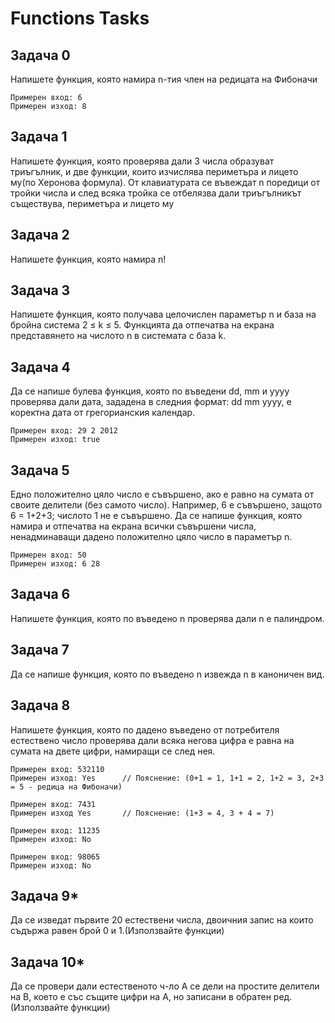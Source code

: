 # Functions Tasks

## Задача 0
Напишете функция, която намира n-тия член на редицата на Фибоначи

```
Примерен вход: 6
Примерен изход: 8 
```

## Задача 1
Напишете функция, която проверява дали 3 числа образуват триъгълник, и две функции, които изчислява периметъра и лицето му(по Херонова формула).
От клавиатурата се въвеждат n поредици от тройки числа и след всяка тройка се отбелязва дали триъгълникът съществува, периметъра и лицето му 

## Задача 2
Напишете функция, която намира n!

## Задача 3
Напишете функция, която получава целочислен
параметър n и база на бройна система 2 ≤ k ≤ 5. Функцията да отпечатва
на екрана представянето на числото n в системата с база k.

## Задача 4
Да се напише булева функция, която по въведени dd, mm и yyyy проверява дали дата, зададена в следния формат: dd mm yyyy, е коректна дата от грегорианския календар.

```
Примерен вход: 29 2 2012
Примерен изход: true 
```


## Задача 5
Едно положително цяло число е съвършено, ако е равно на сумата от своите делители (без самото число). Например, 6 е съвършено, защото 6 = 1+2+3; числото 1 не е съвършено. Да се напише функция, която намира и отпечатва на екрана всички съвършени числа, ненадминаващи дадено положително цяло число в параметър n.

```
Примерен вход: 50
Примерен изход: 6 28
```

## Задача 6
Напишете функция, която по въведено n проверява дали n е палиндром.


## Задача 7
Да се напише функция, която по въведено n извежда n в каноничен вид.


## Задача 8
Напишете функция, която по дадено въведено от потребителя естествено 
число проверява дали всяка негова цифра е равна на сумата на двете цифри, намиращи се 
след нея.

```
Примерен вход: 532110
Примерен изход: Yes      // Пояснение: (0+1 = 1, 1+1 = 2, 1+2 = 3, 2+3 = 5 - редица на Фибоначи)

Примерен вход: 7431
Примерен изход Yes       // Пояснение: (1+3 = 4, 3 + 4 = 7)

Примерен вход: 11235
Примерен изход: No

Примерен вход: 98065
Примерен изход: No
```


## Задача 9*
Да се изведат първите 20 естествени числа, двоичния запис на които 
съдържа равен брой 0 и 1.(Използвайте функции)


## Задача 10*
Да се провери дали естественото ч-ло А се дели на простите делители 
на B, което е със същите цифри на А, но записани в обратен ред.(Използвайте функции)